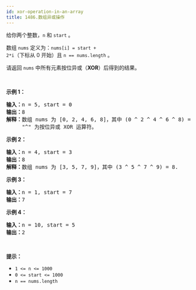 ```yaml
---
id: xor-operation-in-an-array
title: 1486.数组异或操作
---
```

给你两个整数，<code>n</code> 和 <code>start</code> 。

数组 <code>nums</code> 定义为：<code>nums[i] = start + 2*i</code>（下标从 0 开始）且 <code>n == nums.length</code> 。

请返回 <code>nums</code> 中所有元素按位异或（**XOR**）后得到的结果。

 

**示例 1：**


<pre><strong>输入：</strong>n = 5, start = 0<br/><strong>输出：</strong>8<br/><strong>解释：</strong>数组 nums 为 [0, 2, 4, 6, 8]，其中 (0 ^ 2 ^ 4 ^ 6 ^ 8) = 8 。<br/>     &#34;^&#34; 为按位异或 XOR 运算符。<br/></pre>

**示例 2：**


<pre><strong>输入：</strong>n = 4, start = 3<br/><strong>输出：</strong>8<br/><strong>解释：</strong>数组 nums 为 [3, 5, 7, 9]，其中 (3 ^ 5 ^ 7 ^ 9) = 8.</pre>

**示例 3：**


<pre><strong>输入：</strong>n = 1, start = 7<br/><strong>输出：</strong>7<br/></pre>

**示例 4：**


<pre><strong>输入：</strong>n = 10, start = 5<br/><strong>输出：</strong>2<br/></pre>

 

**提示：**


- <code>1 &lt;= n &lt;= 1000</code>
- <code>0 &lt;= start &lt;= 1000</code>
- <code>n == nums.length</code>
